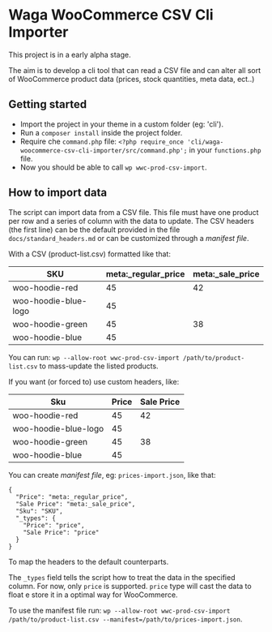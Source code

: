 # Waga WooCommerce CSV Cli Importer

This project is in a early alpha stage.

The aim is to develop a cli tool that can read a CSV file and can alter all sort of WooCommerce product data (prices, stock quantities, meta data, ect..)

## Getting started

- Import the project in your theme in a custom folder (eg: 'cli').
- Run a `composer install` inside the project folder.
- Require che `command.php` file: `<?php require_once 'cli/waga-woocommerce-csv-cli-importer/src/command.php';` in your `functions.php` file.
- Now you should be able to call `wp wwc-prod-csv-import`.

## How to import data

The script can import data from a CSV file. This file must have one product per row and a series of column with the data to update. The CSV headers (the first line) can be the default provided in the file `docs/standard_headers.md` or can be customized through a _manifest file_.

With a CSV (product-list.csv) formatted like that:

| SKU                  | meta:_regular_price | meta:_sale_price |
|----------------------|---------------------|------------------|
| woo-hoodie-red       | 45                  | 42               |
| woo-hoodie-blue-logo | 45                  |                  |
| woo-hoodie-green     | 45                  | 38               |
| woo-hoodie-blue      | 45                  |                  |

You can run: `wp --allow-root wwc-prod-csv-import /path/to/product-list.csv` to mass-update the listed products.

If you want (or forced to) use custom headers, like: 

| Sku                  | Price               | Sale Price       | 
|----------------------|---------------------|------------------|
| woo-hoodie-red       | 45                  | 42               |
| woo-hoodie-blue-logo | 45                  |                  |
| woo-hoodie-green     | 45                  | 38               |
| woo-hoodie-blue      | 45                  |                  |

You can create _manifest file_, eg: `prices-import.json`, like that:

```
{
  "Price": "meta:_regular_price",
  "Sale Price": "meta:_sale_price",
  "Sku": "SKU",
  "_types": {
    "Price": "price",
    "Sale Price": "price"
  }
}
```

To map the headers to the default counterparts.

The `_types` field tells the script how to treat the data in the specified column. For now, only `price` is supported. `price` type will cast the data to float e store it in a optimal way for WooCommerce.

To use the manifest file run: `wp --allow-root wwc-prod-csv-import /path/to/product-list.csv --manifest=/path/to/prices-import.json`.
